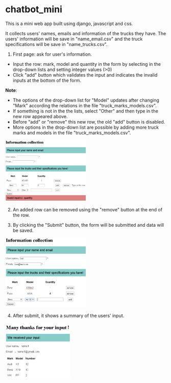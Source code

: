 # chatbot_mini
This is a mini web app built using django, javascript and css. 

It collects users' names, emails and information of the trucks they have. The users' information will be save in "name_email.csv" and the truck specifications will be save in "name_trucks.csv".

1. First page: ask for user's information. 
* Input the row: mark, model and quantity in the form by selecting in the drop-down lists and setting integer values (>0)
* Click "add" button which validates the input and indicates the invalid inputs at the bottom of the form.

**Note**: 
* The options of the drop-down list for "Model" updates after changing "Mark" according the relations in the file "truck_marks_models.csv". 
* If something is not in the the lists, select "Other" and then type in the new row appeared above. 
* Before "add" or "remove" this new row, the old "add" button is disabled.
* More options in the drop-down list are possible by adding more truck marks and models in the file "truck_marks_models.csv".
<img src="https://github.com/jh-xu/chatbot_mini/blob/master/chatbot_mini/chatbot_mini_Select_Add_Other.PNG" width=50% />


2. An added row can be removed using the "remove" button at the end of the row. 

3. By clicking the "Submit" button, the form will be submitted and data will be saved.
<img src="https://github.com/jh-xu/chatbot_mini/blob/master/chatbot_mini/chatbot_mini_Select_Add.PNG" width=50% />

4. After submit, it shows a summary of the users' input.
<img src="https://github.com/jh-xu/chatbot_mini/blob/master/chatbot_mini/submit.png" width=40% />
